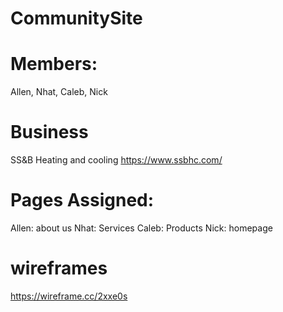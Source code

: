 # CommunitySite

# Members:
Allen, Nhat, Caleb, Nick

# Business
SS&B Heating and cooling
https://www.ssbhc.com/

# Pages Assigned:
Allen: about us
Nhat: Services
Caleb: Products
Nick: homepage

# wireframes
https://wireframe.cc/2xxe0s
